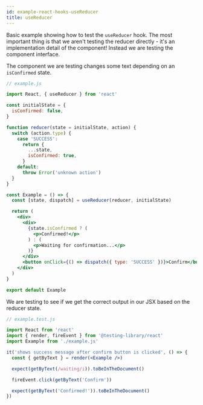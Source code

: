 ```yaml
---
id: example-react-hooks-useReducer
title: useReducer
---
```


Basic example showing how to test the `useReducer` hook.
The most important thing is that we aren't testing the reducer directly - it's an
implementation detail of the component! Instead we are testing the component interface.

The component we are testing changes some text depending on an `isConfirmed` state.

```jsx
// example.js

import React, { useReducer } from 'react'

const initialState = {
  isConfirmed: false,
}

function reducer(state = initialState, action) {
  switch (action.type) {
    case 'SUCCESS':
      return {
        ...state,
        isConfirmed: true,
      }
    default:
      throw Error('unknown action')
  }
}

const Example = () => {
  const [state, dispatch] = useReducer(reducer, initialState)

  return (
    <div>
      <div>
        {state.isConfirmed ? (
          <p>Confirmed!</p>
        ) : (
          <p>Waiting for confirmation...</p>
        )}
      </div>
      <button onClick={() => dispatch({ type: 'SUCCESS' })}>Confirm</button>
    </div>
  )
}

export default Example
```

We are testing to see if we get the correct output in our JSX
based on the reducer state.

```jsx
// example.test.js

import React from 'react'
import { render, fireEvent } from '@testing-library/react'
import Example from './example.js'

it('shows success message after confirm button is clicked', () => {
  const { getByText } = render(<Example />)

  expect(getByText(/waiting/i)).toBeInTheDocument()

  fireEvent.click(getByText('Confirm'))

  expect(getByText('Confirmed!')).toBeInTheDocument()
})
```
